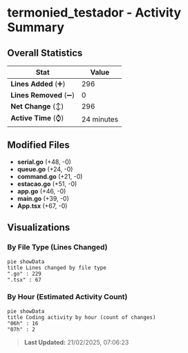 # termonied_testador - Activity Summary 

## Overall Statistics

| Stat                   | Value                                                             |
| ---------------------- | ----------------------------------------------------------------- |
| **Lines Added** (➕)   | 296                                          |
| **Lines Removed** (➖) | 0                                        |
| **Net Change** (↕)    | 296                |
| **Active Time** (⌚)   | 24 minutes |


## Modified Files
- **serial.go** (+48, -0)
- **queue.go** (+24, -0)
- **command.go** (+21, -0)
- **estacao.go** (+51, -0)
- **app.go** (+46, -0)
- **main.go** (+39, -0)
- **App.tsx** (+67, -0)

## Visualizations

### By File Type (Lines Changed)

```mermaid
pie showData
title Lines changed by file type
".go" : 229
".tsx" : 67
```

### By Hour (Estimated Activity Count)

```mermaid
pie showData
title Coding activity by hour (count of changes)
"06h" : 16
"07h" : 2
```


> **Last Updated:** 21/02/2025, 07:06:23